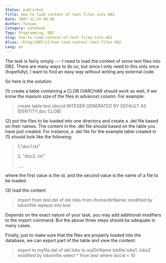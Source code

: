 ```yaml
---
Status: published
Title: How to load context of text files into DB2
Date: 2007-12-29 00:48
Author: Yunyao
Category: notebook
Tags: Programming, DB2
Slug: how-to-load-context-of-text-files-into-db2
Alias: /blog/2007/12/how-load-context-text-files-db2
Lang: en
---
```


The task is fairly simply --- I need to load the content of some text files into DB2. There are many ways to do so, but since I only need to this only once (hopefully), I want to find an easy way without writing any external code.

So here is the solution:

\(1\) create a table containing a CLOB (VARCHAR should work as well, if we know the maxium size of the files in advance) column. For example:

> create table test (docid INTEGER GENERATED BY DEFAULT AS IDENTITY,doc CLOB)

\(2\) put the files to be loaded into one directory and create a .del file based on their names. The content in the .del file should based on the table you have just created. For instance, a .del file for the example table created in (1) should look like the following:

> 1,"doc1.txt"
>
> 2, "doc2, txt"
>
> .....

where the first value is the id, and the second value is the name of a file to be loaded.

\(3\) load the content

> import from test.del of del lobs from /home/dirName/ modified by lobsinfile replace into test

Depends on the exact nature of your task, you may add additional modifiers to the import command. But the above three steps should be adequate in many cases.

Finally, just to make sure that the files are properly loaded into the database, we can export part of the table and view the content:

> export to myfile.del of del lobs to outDirName lobfile lobs1, lobs2 modified by lobsinfile select \* from test where docid &lt; 10
